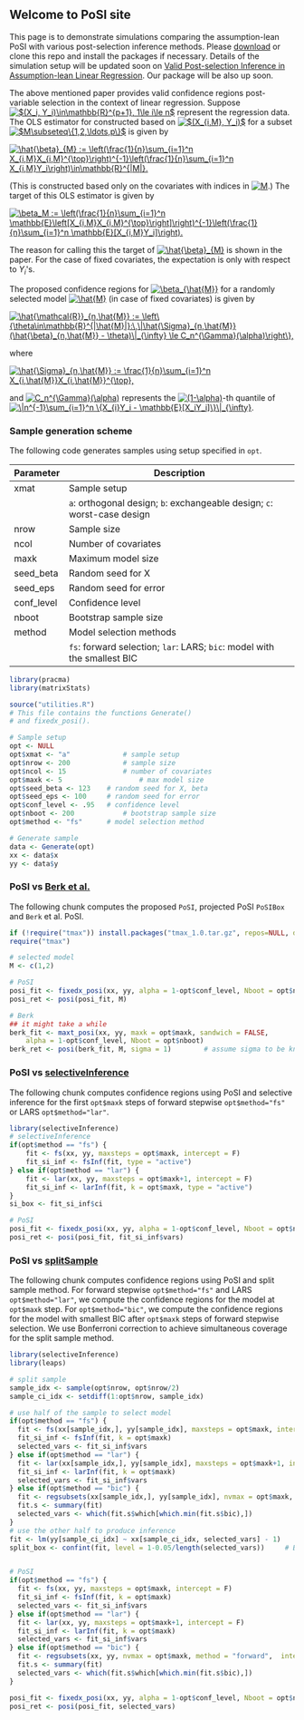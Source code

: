 ## Welcome to PoSI site

This page is to demonstrate simulations comparing the assumption-lean PoSI with various post-selection inference methods. Please [download](https://github.com/post-selection-inference/R/archive/master.zip) or clone this repo and install the packages if necessary. Details of the simulation setup will be updated soon on [Valid Post-selection Inference in Assumption-lean Linear Regression](https://arxiv.org/abs/1806.04119). Our package will be also up soon.

The above mentioned paper provides valid confidence regions post-variable selection in the context of linear regression. Suppose <a href="https://www.codecogs.com/eqnedit.php?latex=$(X_i,&space;Y_i)\in\mathbb{R}^{p&plus;1},&space;1\le&space;i\le&space;n$" target="_blank"><img src="https://latex.codecogs.com/gif.latex?$(X_i,&space;Y_i)\in\mathbb{R}^{p&plus;1},&space;1\le&space;i\le&space;n$" title="$(X_i, Y_i)\in\mathbb{R}^{p+1}, 1\le i\le n$" /></a> represent the regression data. The OLS estimator for constructed based on <a href="https://www.codecogs.com/eqnedit.php?latex=$(X_{i,M},&space;Y_i)$" target="_blank"><img src="https://latex.codecogs.com/gif.latex?$(X_{i,M},&space;Y_i)$" title="$(X_{i,M}, Y_i)$" /></a> for a subset <a href="https://www.codecogs.com/eqnedit.php?latex=$M\subseteq\{1,2,\ldots,p\}$" target="_blank"><img src="https://latex.codecogs.com/gif.latex?$M\subseteq\{1,2,\ldots,p\}$" title="$M\subseteq\{1,2,\ldots,p\}$" /></a> is given by

<a href="https://www.codecogs.com/eqnedit.php?latex=\hat{\beta}_{M}&space;:=&space;\left(\frac{1}{n}\sum_{i=1}^n&space;X_{i,M}X_{i,M}^{\top}\right)^{-1}\left(\frac{1}{n}\sum_{i=1}^n&space;X_{i,M}Y_i\right)\in\mathbb{R}^{|M|}." target="_blank"><img src="https://latex.codecogs.com/gif.latex?\hat{\beta}_{M}&space;:=&space;\left(\frac{1}{n}\sum_{i=1}^n&space;X_{i,M}X_{i,M}^{\top}\right)^{-1}\left(\frac{1}{n}\sum_{i=1}^n&space;X_{i,M}Y_i\right)\in\mathbb{R}^{|M|}." title="\hat{\beta}_{M} := \left(\frac{1}{n}\sum_{i=1}^n X_{i,M}X_{i,M}^{\top}\right)^{-1}\left(\frac{1}{n}\sum_{i=1}^n X_{i,M}Y_i\right)\in\mathbb{R}^{|M|}." /></a>

(This is constructed based only on the covariates with indices in <a href="https://www.codecogs.com/eqnedit.php?latex=M" target="_blank"><img src="https://latex.codecogs.com/gif.latex?M" title="M" /></a>.) The target of this OLS estimator is given by

<a href="https://www.codecogs.com/eqnedit.php?latex=\beta_M&space;:=&space;\left(\frac{1}{n}\sum_{i=1}^n&space;\mathbb{E}\left[X_{i,M}X_{i,M}^{\top}\right]\right)^{-1}\left(\frac{1}{n}\sum_{i=1}^n&space;\mathbb{E}[X_{i,M}Y_i]\right)." target="_blank"><img src="https://latex.codecogs.com/gif.latex?\beta_M&space;:=&space;\left(\frac{1}{n}\sum_{i=1}^n&space;\mathbb{E}\left[X_{i,M}X_{i,M}^{\top}\right]\right)^{-1}\left(\frac{1}{n}\sum_{i=1}^n&space;\mathbb{E}[X_{i,M}Y_i]\right)." title="\beta_M := \left(\frac{1}{n}\sum_{i=1}^n \mathbb{E}\left[X_{i,M}X_{i,M}^{\top}\right]\right)^{-1}\left(\frac{1}{n}\sum_{i=1}^n \mathbb{E}[X_{i,M}Y_i]\right)." /></a>

The reason for calling this the target of <a href="https://www.codecogs.com/eqnedit.php?latex=\hat{\beta}_{M}" target="_blank"><img src="https://latex.codecogs.com/gif.latex?\hat{\beta}_{M}" title="\hat{\beta}_{M}" /></a> is shown in the paper. For the case of fixed covariates, the expectation is only with respect to $Y_i$'s.

The proposed confidence regions for <a href="https://www.codecogs.com/eqnedit.php?latex=\beta_{\hat{M}}" target="_blank"><img src="https://latex.codecogs.com/gif.latex?\beta_{\hat{M}}" title="\beta_{\hat{M}}" /></a> for a randomly selected model <a href="https://www.codecogs.com/eqnedit.php?latex=\hat{M}" target="_blank"><img src="https://latex.codecogs.com/gif.latex?\hat{M}" title="\hat{M}" /></a> (in case of fixed covariates) is given by

<a href="https://www.codecogs.com/eqnedit.php?latex=\hat{\mathcal{R}}_{n,\hat{M}}&space;:=&space;\left\{\theta\in\mathbb{R}^{|\hat{M}|}:\,\|\hat{\Sigma}_{n,\hat{M}}(\hat{\beta}_{n,\hat{M}}&space;-&space;\theta)\|_{\infty}&space;\le&space;C_n^{\Gamma}(\alpha)\right\}," target="_blank"><img src="https://latex.codecogs.com/gif.latex?\hat{\mathcal{R}}_{n,\hat{M}}&space;:=&space;\left\{\theta\in\mathbb{R}^{|\hat{M}|}:\,\|\hat{\Sigma}_{n,\hat{M}}(\hat{\beta}_{n,\hat{M}}&space;-&space;\theta)\|_{\infty}&space;\le&space;C_n^{\Gamma}(\alpha)\right\}," title="\hat{\mathcal{R}}_{n,\hat{M}} := \left\{\theta\in\mathbb{R}^{|\hat{M}|}:\,\|\hat{\Sigma}_{n,\hat{M}}(\hat{\beta}_{n,\hat{M}} - \theta)\|_{\infty} \le C_n^{\Gamma}(\alpha)\right\}," /></a>

where

<a href="https://www.codecogs.com/eqnedit.php?latex=\hat{\Sigma}_{n,\hat{M}}&space;:=&space;\frac{1}{n}\sum_{i=1}^n&space;X_{i,\hat{M}}X_{i,\hat{M}}^{\top}," target="_blank"><img src="https://latex.codecogs.com/gif.latex?\hat{\Sigma}_{n,\hat{M}}&space;:=&space;\frac{1}{n}\sum_{i=1}^n&space;X_{i,\hat{M}}X_{i,\hat{M}}^{\top}," title="\hat{\Sigma}_{n,\hat{M}} := \frac{1}{n}\sum_{i=1}^n X_{i,\hat{M}}X_{i,\hat{M}}^{\top}," /></a>

and <a href="https://www.codecogs.com/eqnedit.php?latex=C_n^{\Gamma}(\alpha)" target="_blank"><img src="https://latex.codecogs.com/gif.latex?C_n^{\Gamma}(\alpha)" title="C_n^{\Gamma}(\alpha)" /></a> represents the <a href="https://www.codecogs.com/eqnedit.php?latex=(1-\alpha)" target="_blank"><img src="https://latex.codecogs.com/gif.latex?(1-\alpha)" title="(1-\alpha)" /></a>-th quantile of <a href="https://www.codecogs.com/eqnedit.php?latex=\|n^{-1}\sum_{i=1}^n&space;\{X_{i}Y_i&space;-&space;\mathbb{E}[X_iY_i]\}\|_{\infty}" target="_blank"><img src="https://latex.codecogs.com/gif.latex?\|n^{-1}\sum_{i=1}^n&space;\{X_{i}Y_i&space;-&space;\mathbb{E}[X_iY_i]\}\|_{\infty}" title="\|n^{-1}\sum_{i=1}^n \{X_{i}Y_i - \mathbb{E}[X_iY_i]\}\|_{\infty}" /></a>.

### Sample generation scheme

The following code generates samples using setup specified in `opt`. 

| Parameter | Description        												| 
| --------- | ------------------------------------------------------ 	| 
| xmat		  | Sample setup                              |
|           | `a`: orthogonal design; `b`: exchangeable design; `c`: worst-case design |
| nrow		  | Sample size												        |
| ncol		  | Number of covariates 										  |
| maxk      | Maximum model size                        |
| seed_beta | Random seed for X 										    |
| seed_eps  | Random seed for error								   		|
| conf_level| Confidence level 											    | 
| nboot     | Bootstrap sample size									  	| 
| method 	  | Model selection methods 									|
|           | `fs`: forward selection; `lar`: LARS; `bic`: model with the smallest BIC | 


```r
library(pracma)
library(matrixStats)

source("utilities.R")
# This file contains the functions Generate()
# and fixedx_posi().

# Sample setup
opt <- NULL
opt$xmat <- "a"				# sample setup
opt$nrow <- 200				# sample size
opt$ncol <- 15				# number of covariates
opt$maxk <- 5					# max model size
opt$seed_beta <- 123	# random seed for X, beta
opt$seed_eps <- 100		# random seed for error
opt$conf_level <- .95	# confidence level
opt$nboot <- 200			# bootstrap sample size
opt$method <- "fs"		# model selection method

# Generate sample
data <- Generate(opt)
xx <- data$x
yy <- data$y

```

### PoSI vs [Berk et al.](https://projecteuclid.org/euclid.aos/1369836961)

The following chunk computes the proposed `PoSI`, projected PoSI `PoSIBox` and `Berk` et al. PoSI. 

```r
if (!require("tmax")) install.packages("tmax_1.0.tar.gz", repos=NULL, dependencies=T)
require("tmax")

# selected model
M <- c(1,2)

# PoSI
posi_fit <- fixedx_posi(xx, yy, alpha = 1-opt$conf_level, Nboot = opt$nboot)
posi_ret <- posi(posi_fit, M)

# Berk
## it might take a while
berk_fit <- maxt_posi(xx, yy, maxk = opt$maxk, sandwich = FALSE, 
	alpha = 1-opt$conf_level, Nboot = opt$nboot)
berk_ret <- posi(berk_fit, M, sigma = 1)		# assume sigma to be known here

```


### PoSI vs [selectiveInference](https://projecteuclid.org/euclid.aos/1460381681)

The following chunk computes confidence regions using PoSI and selective inference for the first `opt$maxk` steps of forward stepwise `opt$method="fs"` or LARS `opt$method="lar"`. 

```r
library(selectiveInference)
# selectiveInference
if(opt$method == "fs") {
    fit <- fs(xx, yy, maxsteps = opt$maxk, intercept = F)
    fit_si_inf <- fsInf(fit, type = "active")
} else if(opt$method == "lar") {
    fit <- lar(xx, yy, maxsteps = opt$maxk+1, intercept = F)
    fit_si_inf <- larInf(fit, k = opt$maxk, type = "active")
}
si_box <- fit_si_inf$ci

# PoSI
posi_fit <- fixedx_posi(xx, yy, alpha = 1-opt$conf_level, Nboot = opt$nboot)
posi_ret <- posi(posi_fit, fit_si_inf$vars)

```


### PoSI vs [splitSample](https://arxiv.org/abs/1611.05401)

The following chunk computes confidence regions using PoSI and split sample method. 
For forward stepwise `opt$method="fs"` and LARS `opt$method="lar"`, we compute the confidence regions for the model at `opt$maxk` step. For `opt$method="bic"`, we compute the confidence regions for the model with smallest BIC after `opt$maxk` steps of forward stepwise selection. We use Bonferroni correction to achieve simultaneous coverage for the split sample method.

```r
library(selectiveInference)
library(leaps)

# split sample
sample_idx <- sample(opt$nrow, opt$nrow/2)
sample_ci_idx <- setdiff(1:opt$nrow, sample_idx)

# use half of the sample to select model 
if(opt$method == "fs") {
  fit <- fs(xx[sample_idx,], yy[sample_idx], maxsteps = opt$maxk, intercept = F)
  fit_si_inf <- fsInf(fit, k = opt$maxk)
  selected_vars <- fit_si_inf$vars
} else if(opt$method == "lar") {
  fit <- lar(xx[sample_idx,], yy[sample_idx], maxsteps = opt$maxk+1, intercept = F)
  fit_si_inf <- larInf(fit, k = opt$maxk)
  selected_vars <- fit_si_inf$vars
} else if(opt$method == "bic") {
  fit <- regsubsets(xx[sample_idx,], yy[sample_idx], nvmax = opt$maxk, method = "forward",  intercept = F)
  fit.s <- summary(fit)
  selected_vars <- which(fit.s$which[which.min(fit.s$bic),])
}
# use the other half to produce inference
fit <- lm(yy[sample_ci_idx] ~ xx[sample_ci_idx, selected_vars] - 1) 
split_box <- confint(fit, level = 1-0.05/length(selected_vars)) 	# Bonferroni correction


# PoSI
if(opt$method == "fs") {
  fit <- fs(xx, yy, maxsteps = opt$maxk, intercept = F)
  fit_si_inf <- fsInf(fit, k = opt$maxk)
  selected_vars <- fit_si_inf$vars
} else if(opt$method == "lar") {
  fit <- lar(xx, yy, maxsteps = opt$maxk+1, intercept = F)
  fit_si_inf <- larInf(fit, k = opt$maxk)
  selected_vars <- fit_si_inf$vars
} else if(opt$method == "bic") {
  fit <- regsubsets(xx, yy, nvmax = opt$maxk, method = "forward",  intercept = F)
  fit.s <- summary(fit)
  selected_vars <- which(fit.s$which[which.min(fit.s$bic),])
}

posi_fit <- fixedx_posi(xx, yy, alpha = 1-opt$conf_level, Nboot = opt$nboot)
posi_ret <- posi(posi_fit, selected_vars)

```
